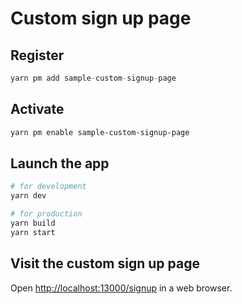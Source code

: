 # Custom sign up page

## Register

```ts
yarn pm add sample-custom-signup-page
```

## Activate

```bash
yarn pm enable sample-custom-signup-page
```

## Launch the app

```bash
# for development
yarn dev

# for production
yarn build
yarn start
```

## Visit the custom sign up page

Open [http://localhost:13000/signup](http://localhost:13000/signup) in a web browser.

